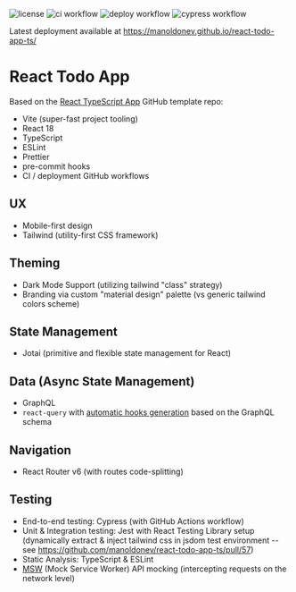 ![license](https://img.shields.io/github/license/manoldonev/react-todo-app-ts?style=plastic) ![ci workflow](https://github.com/manoldonev/react-todo-app-ts/actions/workflows/main.yml/badge.svg) ![deploy workflow](https://github.com/manoldonev/react-todo-app-ts/actions/workflows/deploy.yml/badge.svg) ![cypress workflow](https://github.com/manoldonev/react-todo-app-ts/actions/workflows/cypress.yml/badge.svg)

Latest deployment available at https://manoldonev.github.io/react-todo-app-ts/

# React Todo App

Based on the [React TypeScript App](https://github.com/manoldonev/react-app-template-ts) GitHub template repo:

- Vite (super-fast project tooling)
- React 18
- TypeScript
- ESLint
- Prettier
- pre-commit hooks
- CI / deployment GitHub workflows

## UX

- Mobile-first design
- Tailwind (utility-first CSS framework)

## Theming

- Dark Mode Support (utilizing tailwind "class" strategy)
- Branding via custom "material design" palette (vs generic tailwind colors scheme)

## State Management

- Jotai (primitive and flexible state management for React)

## Data (Async State Management)

- GraphQL
- `react-query` with [automatic hooks generation](https://www.graphql-code-generator.com/) based on the GraphQL schema

## Navigation

- React Router v6 (with routes code-splitting)

## Testing

- End-to-end testing: Cypress (with GitHub Actions workflow)
- Unit & Integration testing: Jest with React Testing Library setup (dynamically extract & inject tailwind css in jsdom test environment -- see https://github.com/manoldonev/react-todo-app-ts/pull/57)
- Static Analysis: TypeScript & ESLint
- [MSW](https://mswjs.io/) (Mock Service Worker) API mocking (intercepting requests on the network level)
